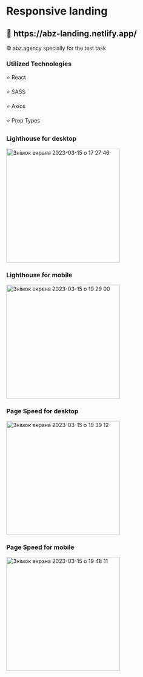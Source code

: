 <h1>Responsive landing </h1>
<h2>🔗 https://abz-landing.netlify.app/</h2>
<span>&copy; abz.agency specially for the test task</span>
<h3>Utilized Technologies</h3>
<p>⭐️ React</p>
<p>⭐️ SASS</p>
<p>⭐️ Axios</p>
<p>⭐️ Prop Types</p>
<h3>Lighthouse for desktop</h3>
<img width="300" alt="Знімок екрана 2023-03-15 о 17 27 46" src="https://user-images.githubusercontent.com/67697045/225408316-fd2b5783-c996-4dca-b411-6b990a4720ed.png">
<h3>Lighthouse for mobile</h3>
<img width="300" alt="Знімок екрана 2023-03-15 о 19 29 00" src="https://user-images.githubusercontent.com/67697045/225417699-2900ec48-8974-4532-8a50-59af965141c5.png">
<h3>Page Speed for desktop</h3>
<img width="300" alt="Знімок екрана 2023-03-15 о 19 39 12" src="https://user-images.githubusercontent.com/67697045/225410324-b0315748-1297-452b-9a8d-960b2f591bec.png">
<h3>Page Speed for mobile</h3>
<img width="300" alt="Знімок екрана 2023-03-15 о 19 48 11" src="https://user-images.githubusercontent.com/67697045/225412767-bdcbe2a6-ac1e-46f0-89d8-0b5dac72dfd1.png">

